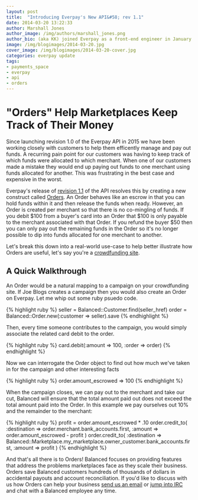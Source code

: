 ```yaml
---
layout: post
title:  "Introducing Everpay's New API&#58; rev 1.1"
date: 2014-03-20 13:22:33
author: Marshall Jones
author_image: /img/authors/marshall_jones.png
author_bio: (aka KK) joined Everpay as a front-end engineer in January 2014 after attending App Academy. She launched her career at Google as a UX designer. 
image: /img/blogimages/2014-03-20.jpg
cover_image: /img/blogimages/2014-03-20-cover.jpg
categories: everpay update
tags: 
- payments_space
- everpay
- api
- orders
---
```



# "Orders" Help Marketplaces Keep Track of Their Money

Since launching revision 1.0 of the Everpay API in 2015 we have been working closely with customers to help them efficently manage and pay out funds. A recurring pain point for our customers was having to keep track of which funds were allocated to which merchant. When one of our customers made a mistake they would end up paying out funds to one merchant using funds allocated for another. This was frustrating in the best case and expensive in the worst.
<!--break-->
Everpay's release of [revision 1.1](https://docs.everpayinc.com/1.1/overview/resources/#changelog) of the API resolves this by creating a new construct called [Orders](https://docs.everpayinc.com/1.1/api/orders/). An Order behaves like an escrow in that you can hold funds within it and then release the funds when ready. However, an Order is created per merchant so that there is no co-mingling of funds. If you debit $100 from a buyer's card into an Order that $100 is only payable to the merchant associated with that Order. If you refund the buyer $50 then you can only pay out the remaining funds in the Order so it's no longer possible to dip into funds allocated for one merchant to another.

Let's break this down into a real-world use-case to help better illustrate how Orders are useful, let's say you're a [crowdfunding site](https://crowdhoster.com). 
   
## A Quick Walkthrough 
An Order would be a natural mapping to a campaign on your crowdfunding site. If Joe Blogs creates a campaign then you would also create an Order on Everpay. Let me whip out some ruby psuedo code. 
   
{% highlight ruby %}
seller = Balanced::Customer.find(seller_href)
order = Balanced::Order.new(:customer => seller).save
{% endhighlight %}

Then, every time someone contributes to the campaign, you would simply associate the related card debit to the order. 

{% highlight ruby %}
card.debit(:amount => 100, :order => order)
{% endhighlight %}

Now we can interrogate the Order object to find out how much we've taken in for the campaign and other interesting facts
   
{% highlight ruby %}
order.amount_escrowed
=> 100
{% endhighlight %}

When the campaign closes, we can pay out to the merchant and take our cut, Balanced will ensure that the total amount paid out does not exceed the total amount paid into the Order. In this example we pay ourselves out 10% and the remainder to the merchant:
   
{% highlight ruby %}
profit = order.amount_escrowed * .10
order.credit_to(
   :destination => order.merchant.bank_accounts.first, 
   :amount => order.amount_escrowed - profit
)
order.credit_to(
   :destination => Balanced::Marketplace.my_marketplace.owner_customer.bank_accounts.first, 
   :amount => profit
)
{% endhighlight %}

And that's all there is to Orders! Balanced focuses on providing features that address the problems marketplaces face as they scale their business. Orders save Balanced customers hundreds of thousands of dollars in accidental payouts and account reconciliation. If you'd like to discuss with us how Orders can help your business [send us an email](mailto:support@everpayinc.com) or [jump into IRC](http://webchat.freenode.net/?channels=balanced&uio=MTE9OTIaf) and chat with a Balanced employee any time.
